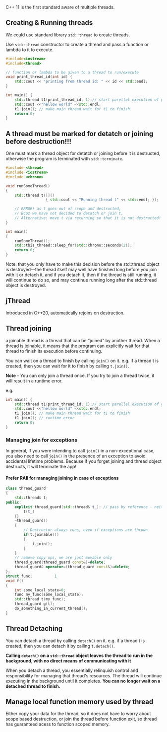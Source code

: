 
C++ 11 is the first standard aware of multiple threads.

## Creating & Running threads

We could use standard library `std::thread` to create threads.

Use `std::thread` constructor to create a thread and pass a function or lambda to it to execute.

```cpp
#include<iostream>
#include<thread>

// function or lambda to be given to a thread to run/execute
void print_thread_id(int id) {
    std::cout << "printing from thread id: " << id << std::endl;
}

int main() {
    std::thread t1(print_thread_id, 1);// start parellel execution of given function
    std::cout <<"hellow world" <<std::endl;
    t1.join(); // make main thread wait for t1 to finish
    return 0;
}
```

## A thread must be marked for detatch or joining before destruction!!!

One must mark a thread object for detatch or joining before it is destructed, otherwise
the program is terminated with `std::terminate`.

```cpp
#include <thread>
#include <iostream>
#include <chrono>

void runSomeThread()
{
    std::thread t([]()
                  { std::cout << "Running thread t" << std::endl; });

    // ERROR! as t goes out of scope and destructed,
    // Bcoz we have not decided to detatch or join t,
    // Alternative: move t via returning so that it is not destructed!
}

int main()
{
    runSomeThread();
    std::this_thread::sleep_for(std::chrono::seconds(2));
    return 0;
}
```

Note: that you only have to make this decision before the std::thread object is destroyed—the thread itself may well have finished long before you join with it or detach it, and if you detach it, then if the thread is still running, it will continue to do so, and may continue running long after the std::thread object is destroyed.

## jThread

Introduced in C++20, automatically rejoins on destruction.

## Thread joining

a joinable thread is a thread that can be "joined" by another thread. When a thread is joinable, it means that the program can explicitly wait for that thread to finish its execution before continuing.

You can wait on a thread to finish by calling `join()` on it. e.g. if a thread t is created,
then you can wait for it to finish by calling `t.join()`.

**Note** - You can only join a thread once. If you try to join a thread twice, it will result in a runtime error.

e.g.
```cpp
int main() {
    std::thread t1(print_thread_id, 1);// start parellel execution of given function
    std::cout <<"hellow world" <<std::endl;
    t1.join(); // make main thread wait for t1 to finish
    t1.join(); // runtime error
    return 0;
}
```
### Managing join for exceptions

In general, if you were intending to call `join()` in a non-exceptional case, you also need to call `join()` in the presence of an exception to avoid accidental lifetime problems.
Because if you forget joining and thread object destructs, it will terminate the app!

#### Prefer RAII for managing joining in case of exceptions

```cpp
class thread_guard
{
    std::thread& t;
public:
    explicit thread_guard(std::thread& t_): // pass by reference - neither moved nor copied!
        t(t_)
    {}
    ~thread_guard()
    {
        // Destructor always runs, even if exceptions are thrown
        if(t.joinable())
        {
            t.join();
        }
    }
    // remove copy ops, we are just movable only
    thread_guard(thread_guard const&)=delete;
    thread_guard& operator=(thread_guard const&)=delete;
};
struct func;          1
void f()
{
    int some_local_state=0;
    func my_func(some_local_state);
    std::thread t(my_func);
    thread_guard g(t);
    do_something_in_current_thread();
}
```

## Thread Detaching

You can detach a thread by calling `detach()` on it. e.g. if a thread t is created,
then you can detach it by calling `t.detach()`.

**Calling `detach()` on a `std::thread` object leaves the thread to run in the background, with no direct means of communicating with it**

When you detach a thread, you essentially relinquish control and responsibility for managing that thread's resources.
The thread will continue executing in the background until it completes. **You can no longer wait on a detached thread to finish.**

## Manage local function memory used by thread

Either copy your data for the thread, so it does not have to worry about scope based destruction,
or join the thread before function exit, so thread has guaranteed acess to function scoped memory.